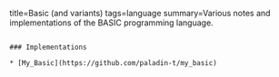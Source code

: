 title=Basic (and variants)
tags=language
summary=Various notes and implementations of the BASIC programming language.
~~~~~~

### Implementations

* [My_Basic](https://github.com/paladin-t/my_basic)
